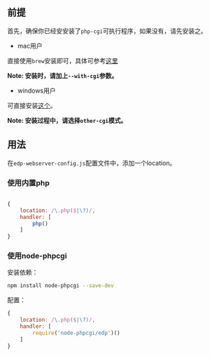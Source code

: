 ## 前提

首先，确保你已经安安装了`php-cgi`可执行程序，如果没有，请先安装之。

- mac用户

直接使用`brew`安装即可，具体可参考[这里](https://github.com/Homebrew/homebrew-php)

__Note: 安装时，请加上`--with-cgi`参数。__

- windows用户

可直接安装[这个](http://windows.php.net/downloads/releases/archives/php-5.3.4-nts-Win32-VC6-x86.msi)。

__Note: 安装过程中，请选择`other-cgi`模式。__

## 用法
 
在`edp-webserver-config.js`配置文件中，添加一个location。

### 使用内置php

```javascript

{
    location: /\.php($|\?)/,
    handler: [
        php()
    ]
}
```

### 使用node-phpcgi

安装依赖：

```bash
npm install node-phpcgi --save-dev
```

配置：

```javascript
{
    location: /\.php($|\?)/,
    handler: [
        require('node-phpcgi/edp')()
    ]
}
````
